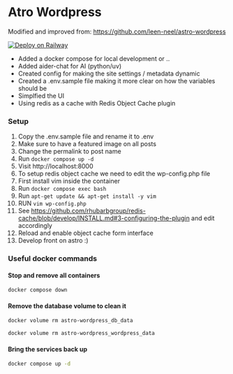 # Atro Wordpress

Modified and improved from: https://github.com/leen-neel/astro-wordpress

[![Deploy on Railway](https://railway.com/button.svg)](https://railway.app/template/i7GFrB?referralCode=NC4Tt6)

- Added a docker compose for local development or .. 
- Added aider-chat for AI (python/uv)
- Created config for making the site settings / metadata dynamic
- Created a .env.sample file making it more clear on how the variables should be
- Simplfied the UI
- Using redis as a cache with Redis Object Cache plugin

### Setup
1. Copy the .env.sample file and rename it to .env
2. Make sure to have a featured image on all posts
3. Change the permalink to post name
4. Run `docker compose up -d`
5. Visit http://localhost:8000
6. To setup redis object cache we need to edit the wp-config.php file
7. First install vim inside the container
8. Run `docker compose exec bash`
9. Run `apt-get update && apt-get install -y vim`
10. RUN `vim wp-config.php`
11. See https://github.com/rhubarbgroup/redis-cache/blob/develop/INSTALL.md#3-configuring-the-plugin and edit accordingly
12. Reload and enable object cache form interface
13. Develop front on astro :)

### Useful docker commands

#### Stop and remove all containers

```bash
docker compose down
```

#### Remove the database volume to clean it

```bash
docker volume rm astro-wordpress_db_data
```
```bash
docker volume rm astro-wordpress_wordpress_data
```
#### Bring the services back up

```bash
docker compose up -d
```
